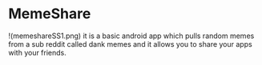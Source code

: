 # MemeShare
!(memeshareSS1.png)
 it is a basic android app which pulls random memes from a sub reddit called dank memes and it allows you to share your apps with your friends.
